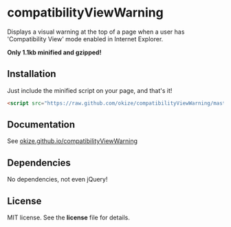 # compatibilityViewWarning

Displays a visual warning at the top of a page when a user has 'Compatibility View' mode enabled in Internet Explorer.

**Only 1.1kb minified and gzipped!**

## Installation

Just include the minified script on your page, and that's it!

 ```html
<script src="https://raw.github.com/okize/compatibilityViewWarning/master/compatibilityViewWarning.min.js"></script>
 ```

## Documentation

See [okize.github.io/compatibilityViewWarning](http://okize.github.io/compatibilityViewWarning/)

## Dependencies

No dependencies, not even jQuery!

## License

MIT license. See the **license** file for details.